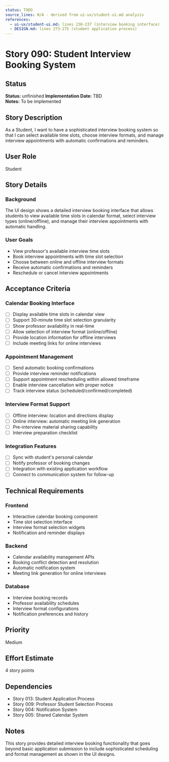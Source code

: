 ```yaml
---
status: TODO
source_lines: N/A - derived from ui-ux/student-ui.md analysis
references:
  - ui-ux/student-ui.md: lines 230-237 (interview booking interface)
  - DESIGN.md: lines 273-275 (student application process)
---
```

# Story 090: Student Interview Booking System

## Status
**Status:** unfinished
**Implementation Date:** TBD  
**Notes:** To be implemented

## Story Description
As a Student, I want to have a sophisticated interview booking system so that I can select available time slots, choose interview formats, and manage interview appointments with automatic confirmations and reminders.

## User Role
Student

## Story Details

### Background
The UI design shows a detailed interview booking interface that allows students to view available time slots in calendar format, select interview types (online/offline), and manage their interview appointments with automatic handling.

### User Goals
- View professor's available interview time slots
- Book interview appointments with time slot selection
- Choose between online and offline interview formats
- Receive automatic confirmations and reminders
- Reschedule or cancel interview appointments

## Acceptance Criteria

### Calendar Booking Interface
- [ ] Display available time slots in calendar view
- [ ] Support 30-minute time slot selection granularity
- [ ] Show professor availability in real-time
- [ ] Allow selection of interview format (online/offline)
- [ ] Provide location information for offline interviews
- [ ] Include meeting links for online interviews

### Appointment Management
- [ ] Send automatic booking confirmations
- [ ] Provide interview reminder notifications
- [ ] Support appointment rescheduling within allowed timeframe
- [ ] Enable interview cancellation with proper notice
- [ ] Track interview status (scheduled/confirmed/completed)

### Interview Format Support
- [ ] Offline interview: location and directions display
- [ ] Online interview: automatic meeting link generation
- [ ] Pre-interview material sharing capability
- [ ] Interview preparation checklist

### Integration Features
- [ ] Sync with student's personal calendar
- [ ] Notify professor of booking changes
- [ ] Integration with existing application workflow
- [ ] Connect to communication system for follow-up

## Technical Requirements

### Frontend
- Interactive calendar booking component
- Time slot selection interface
- Interview format selection widgets
- Notification and reminder displays

### Backend
- Calendar availability management APIs
- Booking conflict detection and resolution
- Automatic notification system
- Meeting link generation for online interviews

### Database
- Interview booking records
- Professor availability schedules
- Interview format configurations
- Notification preferences and history

## Priority
Medium

## Effort Estimate
4 story points

## Dependencies
- Story 013: Student Application Process
- Story 009: Professor Student Selection Process
- Story 004: Notification System
- Story 005: Shared Calendar System

## Notes
This story provides detailed interview booking functionality that goes beyond basic application submission to include sophisticated scheduling and format management as shown in the UI designs.

